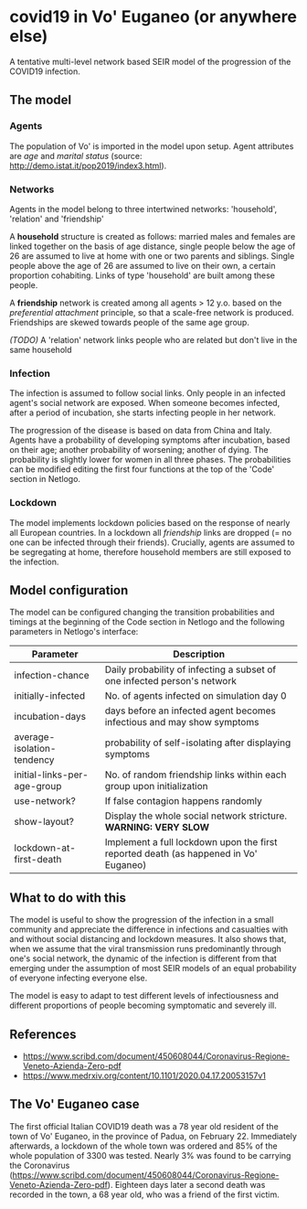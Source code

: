 # covid19 in Vo' Euganeo (or anywhere else)

A tentative multi-level network based SEIR model of the progression of the COVID19 infection.

## The model

### Agents

The population of Vo' is imported in the model upon setup. Agent attributes are _age_ and _marital status_ (source: http://demo.istat.it/pop2019/index3.html). 

### Networks

Agents in the model belong to three intertwined networks: 'household', 'relation' and 'friendship' 

A **household** structure is created as follows: married males and females are linked together on the basis of age distance, single people below the age of 26 are assumed to live at home with one or two parents and siblings. Single people above the age of 26 are assumed to live on their own, a certain proportion cohabiting. Links of type 'household' are built among these people.

A **friendship** network is created among all agents > 12 y.o. based on the *preferential attachment* principle, so that a scale-free network is produced. Friendships are skewed towards people of the same age group.

*(TODO)* A 'relation' network links people who are related but don't live in the same household

### Infection

The infection is assumed to follow social links. Only people in an infected agent's social network are exposed. When someone becomes infected, after a period of incubation, she starts infecting people in her network. 

The progression of the disease is based on data from China and Italy. Agents have a probability of developing symptoms after incubation, based on their age; another probability of worsening; another of dying. The probability is slightly lower for women in all three phases. 
The probabilities can be modified editing the first four functions at the top of the 'Code' section in Netlogo.

### Lockdown

The model implements lockdown policies based on the response of nearly all European countries. In a lockdown all _friendship_ links are dropped (= no one can be infected through their friends). Crucially, agents are assumed to be segregating at home, therefore household members are still exposed to the infection.

## Model configuration

The model can be configured changing the transition probabilities and timings at the beginning of the Code section in Netlogo and the following parameters in Netlogo's interface:

| Parameter 		      | Description
| --------------------------- | ------------------------------------------------------------ |
| infection-chance            | Daily probability of infecting a subset of one infected person's network |
| initially-infected          | No. of agents infected on simulation day 0 |
| incubation-days             | days before an infected agent becomes infectious and may show symptoms |
| average-isolation-tendency  | probability of self-isolating after displaying symptoms      |
| initial-links-per-age-group | No. of random friendship links within each group upon initialization |
| use-network?                | If false contagion happens randomly                          |
| show-layout?                | Display the whole social network stricture. **WARNING: VERY SLOW** |
| lockdown-at-first-death     | Implement a full lockdown upon the first reported death (as happened in Vo' Euganeo) |

## What to do with this

The model is useful to show the progression of the infection in a small community and appreciate the difference in infections and casualties with and without social distancing and lockdown measures.
It also shows that, when we assume that the viral transmission runs predominantly through one's social network, the dynamic of the infection is different from that emerging under the assumption of most SEIR models of an equal probability of everyone infecting everyone else.

The model is easy to adapt to test different levels of infectiousness and different proportions of people becoming symptomatic and severely ill. 

## References

* https://www.scribd.com/document/450608044/Coronavirus-Regione-Veneto-Azienda-Zero-pdf
* https://www.medrxiv.org/content/10.1101/2020.04.17.20053157v1

## The Vo' Euganeo case

The first official Italian COVID19 death was a 78 year old resident of the town of Vo' Euganeo, in the province of Padua, on February 22. Immediately afterwards, a lockdown of the whole town was ordered and 85% of the whole population of 3300 was tested. Nearly 3% was found to be carrying the Coronavirus (https://www.scribd.com/document/450608044/Coronavirus-Regione-Veneto-Azienda-Zero-pdf). Eighteen days later a second death was recorded in the town, a 68 year old, who was a friend of the first victim.
